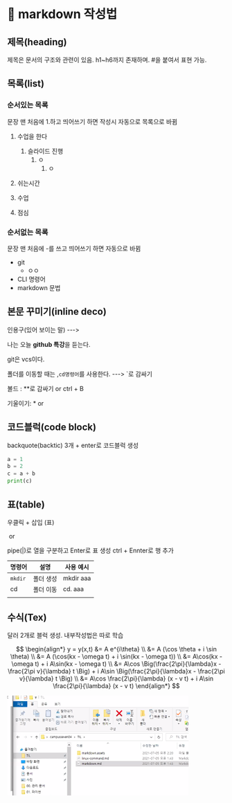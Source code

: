 # :book: markdown 작성법

## 제목(heading)

제목은 문서의 구조와 관련이 있음. h1~h6까지 존재하며. #을 붙여서 표현 가능.

## 목록(list)

### 순서있는 목록

문장 맨 처음에 1.하고 띄어쓰기 하면 작성시 자동으로 목록으로 바뀜

1. 수업을 한다
   1. 슬라이드 진행
      1. ㅇ
         1. ㅇ

1. 쉬는시간
2. 수업
3. 점심

### 순서없는 목록

문장 맨 처음에 -를 쓰고 띄어쓰기 하면 자동으로 바뀜

- git
  - ㅇㅇ
- CLI 명령어
- markdown 문법





## 본문 꾸미기(inline deco)

인용구(있어 보이는 말) --->    



나는 오늘 **github 특강**을 듣는다.

git은 vcs이다.

폴더를 이동할 때는 ,`cd명령어`를 사용한다. ---> `로 감싸기

볼드 : **로 감싸기 or ctrl + B

기울이기:  * or

## 코드블럭(code block)

backquote(backtic) 3개  + enter로 코드블럭 생성



```python
a = 1
b = 2
c = a + b
print(c)
```



 ## 표(table)

우클릭 + 삽입 (표)

​			or

pipe(|)로 열을 구분하고 Enter로 표 생성 ctrl +  Ennter로 행 추가



| 명령어  | 설명      | 사용 예시 |
| ------- | --------- | --------- |
| `mkdir` | 폴더 생성 | mkdir aaa |
| cd      | 폴더 이동 | cd. aaa   |
|         |           |           |



##  수식(Tex)

달러 2개로 블럭 생성. 내부작성법은 따로 학습


$$
\begin{align*}
y = y(x,t) &= A e^{i\theta} \\
&= A (\cos \theta + i \sin \theta) \\
&= A (\cos(kx - \omega t) + i \sin(kx - \omega t)) \\
&= A\cos(kx - \omega t) + i A\sin(kx - \omega t)  \\
&= A\cos \Big(\frac{2\pi}{\lambda}x - \frac{2\pi v}{\lambda} t \Big) + i A\sin \Big(\frac{2\pi}{\lambda}x - \frac{2\pi v}{\lambda} t \Big)  \\
&= A\cos \frac{2\pi}{\lambda} (x - v t) + i A\sin \frac{2\pi}{\lambda} (x - v t)
\end{align*}
$$


![image-20210705142114481](markdown.assets/image-20210705142114481.png)







